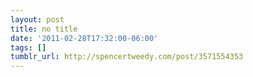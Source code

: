 ```yaml
---
layout: post
title: no title
date: '2011-02-28T17:32:00-06:00'
tags: []
tumblr_url: http://spencertweedy.com/post/3571554353
---
```

